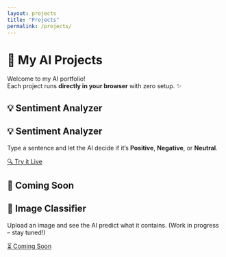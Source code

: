 ```yaml
---
layout: projects
title: "Projects"
permalink: /projects/
---
```


<div class="projects-container">

# 🚀 My AI Projects

Welcome to my AI portfolio!  
Each project runs **directly in your browser** with zero setup. ✨  



## 💡 Sentiment Analyzer
<div class="project-card fade-in-up">
  <h2>💡 Sentiment Analyzer</h2>
  <p>
    Type a sentence and let the AI decide if it’s
    <strong>Positive</strong>, <strong>Negative</strong>, or <strong>Neutral</strong>.
  </p>
  <a href="/home/projects/sentiment.html" class="btn">🔍 Try it Live</a>
</div>



<!-- You can add more projects in this format -->
## 🎨 Coming Soon
<div class="project-card fade-in-up">
  <h2>🎨 Image Classifier</h2>
  <p>
    Upload an image and see the AI predict what it contains.  
    (Work in progress – stay tuned!)
  </p>
  <a href="#" class="btn disabled">⏳ Coming Soon</a>
</div>

</div>
